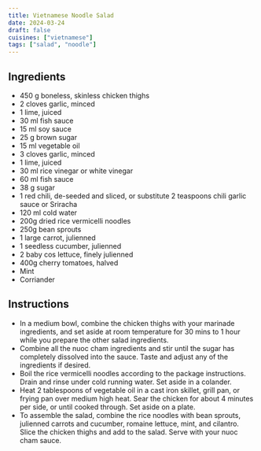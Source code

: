 ```yaml
---
title: Vietnamese Noodle Salad
date: 2024-03-24
draft: false
cuisines: ["vietnamese"]
tags: ["salad", "noodle"]
---
```


## Ingredients
- 450 g boneless, skinless chicken thighs
- 2 cloves garlic, minced
- 1 lime, juiced
- 30 ml fish sauce
- 15 ml soy sauce
- 25 g brown sugar
- 15 ml vegetable oil
- 3 cloves garlic, minced
- 1 lime, juiced
- 30 ml rice vinegar or white vinegar
- 60 ml fish sauce
- 38 g sugar
- 1 red chili, de-seeded and sliced, or substitute 2 teaspoons chili garlic sauce or Sriracha
- 120 ml cold water
- 200g dried rice vermicelli noodles
- 250g bean sprouts
- 1 large carrot, julienned
- 1 seedless cucumber, julienned
- 2 baby cos lettuce, finely julienned
- 400g cherry tomatoes, halved
- Mint
- Corriander

## Instructions
- In a medium bowl, combine the chicken thighs with your marinade ingredients, and set aside at room temperature for 30 mins to 1 hour while you prepare the other salad ingredients.
- Combine all the nuoc cham ingredients and stir until the sugar has completely dissolved into the sauce. Taste and adjust any of the ingredients if desired.
- Boil the rice vermicelli noodles according to the package instructions. Drain and rinse under cold running water. Set aside in a colander.
- Heat 2 tablespoons of vegetable oil in a cast iron skillet, grill pan, or frying pan over medium high heat. Sear the chicken for about 4 minutes per side, or until cooked through. Set aside on a plate.
- To assemble the salad, combine the rice noodles with bean sprouts, julienned carrots and cucumber, romaine lettuce, mint, and cilantro. Slice the chicken thighs and add to the salad. Serve with your nuoc cham sauce.

